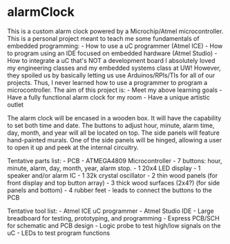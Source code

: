 # alarmClock
This is a custom alarm clock powered by a Microchip/Atmel microcontroller.
This is a personal project meant to teach me some fundamentals of embedded programming:
    - How to use a uC programmer (Atmel ICE)
    - How to program using an IDE focused on embedded hardware (Atmel Studio)
    - How to integrate a uC that's NOT a development board
I absolutely loved my engineering classes and my embedded systems class at UW! However, they spoiled us by basically letting
us use Arduinos/RPIs/TIs for all of our projects. Thus, I never learned how to use a programmer to program a microcontroller.
The aim of this project is:
    - Meet my above learning goals
    - Have a fully functional alarm clock for my room
    - Have a unique artistic outlet
    
The alarm clock will be encased in a wooden box. It will have the capability to set both time and date. The buttons to adjust
hour, minute, alarm time, day, month, and year will all be located on top. The side panels will feature hand-painted murals. One
of the side panels will be hinged, allowing a user to open it up and peek at the internal circuitry.

Tentative parts list:
    - PCB
    - ATMEGA4809 Microcontroller
    - 7 buttons: hour, minute, alarm, day, month, year, alarm stop.
    - 1 20x4 LED display
    - 1 speaker and/or alarm IC
    - 1 32k crystal oscillator
    - 2 thin wood panels (for front display and top button array)
    - 3 thick wood surfaces (2x4?) (for side panels and bottom)
    - 4 rubber feet
    - leads to connect the buttons to the PCB
    
Tentative tool list:
    - Atmel ICE uC programmer
    - Atmel Studio IDE
    - Large breadboard for testing, prototyping, and programming
    - Express PCB/SCH for schematic and PCB design
    - Logic probe to test high/low signals on the uC
    - LEDs to test program functions
